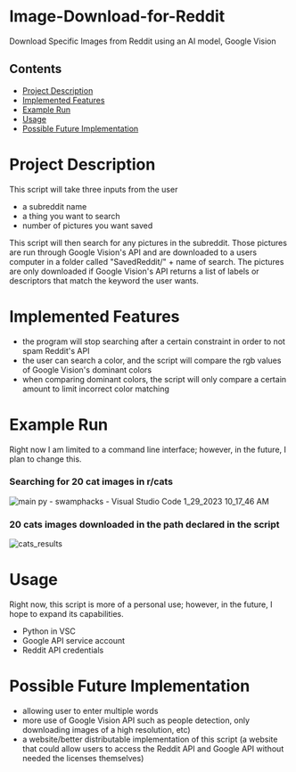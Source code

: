 # Image-Download-for-Reddit
Download Specific Images from Reddit using an AI model, Google Vision 
## Contents
- [Project Description](#project-description)
- [Implemented Features](#implemented-features)
- [Example Run](#example-run)
- [Usage](#usage)
- [Possible Future Implementation](#possible-future-implementation)

# Project Description
This script will take three inputs from the user
- a subreddit name
- a thing you want to search 
- number of pictures you want saved

This script will then search for any pictures in the subreddit.
Those pictures are run through Google Vision's API and are downloaded to a users computer in a folder called "SavedReddit/" + name of search.
The pictures are only downloaded if Google Vision's API returns a list of labels or descriptors that match the keyword the user wants.

# Implemented Features
- the program will stop searching after a certain constraint in order to not spam Reddit's API
- the user can search a color, and the script will compare the rgb values of Google Vision's dominant colors
- when comparing dominant colors, the script will only compare a certain amount to limit incorrect color matching

# Example Run
Right now I am limited to a command line interface; however, in the future, I plan to change this.
### Searching for 20 cat images in r/cats
![main py - swamphacks - Visual Studio Code 1_29_2023 10_17_46 AM](https://user-images.githubusercontent.com/64299012/215336972-7e992344-c52f-433f-8bb9-f64cb145a351.png)


### 20 cats images downloaded in the path declared in the script
![cats_results](https://user-images.githubusercontent.com/64299012/215337132-99454465-fdae-4c60-bb82-a4c2abeb2889.png)


# Usage
Right now, this script is more of a personal use; however, in the future, I hope to expand its capabilities.
- Python in VSC
- Google API service account 
- Reddit API credentials


# Possible Future Implementation
- allowing user to enter multiple words
- more use of Google Vision API such as people detection, only downloading images of a high resolution, etc)
- a website/better distributable implementation of this script (a website that could allow users to access the Reddit API and Google API without needed the licenses themselves)
